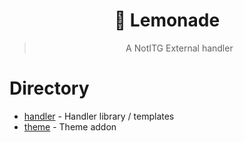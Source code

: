 <div align="center">
  
# 🍋 Lemonade

> A NotITG External handler

</div>

# Directory

-   [handler](handler/) - Handler library / templates
-   [theme](theme/) - Theme addon
